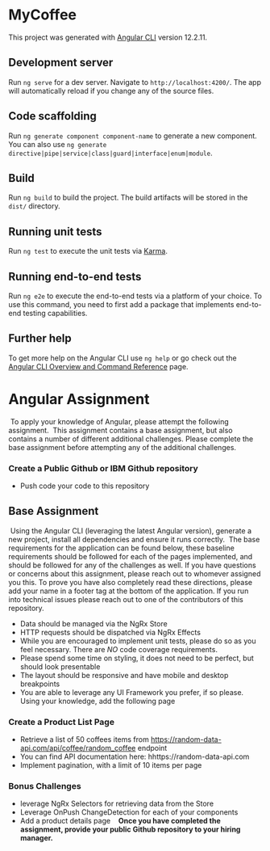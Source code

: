 # MyCoffee

This project was generated with [Angular CLI](https://github.com/angular/angular-cli) version 12.2.11.

## Development server

Run `ng serve` for a dev server. Navigate to `http://localhost:4200/`. The app will automatically reload if you change any of the source files.

## Code scaffolding

Run `ng generate component component-name` to generate a new component. You can also use `ng generate directive|pipe|service|class|guard|interface|enum|module`.

## Build

Run `ng build` to build the project. The build artifacts will be stored in the `dist/` directory.

## Running unit tests

Run `ng test` to execute the unit tests via [Karma](https://karma-runner.github.io).

## Running end-to-end tests

Run `ng e2e` to execute the end-to-end tests via a platform of your choice. To use this command, you need to first add a package that implements end-to-end testing capabilities.

## Further help

To get more help on the Angular CLI use `ng help` or go check out the [Angular CLI Overview and Command Reference](https://angular.io/cli) page.


# Angular Assignment
​
To apply your knowledge of Angular, please attempt the following assignment. 
​
This assignment contains a base assignment, but also contains a number of different additional challenges. Please complete the base assignment before attempting any of the additional challenges.
​
### Create a Public Github or IBM Github repository
- Push code your code to this repository 
​
## Base Assignment
​
Using the Angular CLI (leveraging the latest Angular version), generate a new project, install all dependencies and ensure it runs correctly.
​
The base requirements for the application can be found below, these baseline requirements should be followed for each of the pages implemented, and should be followed for any of the challenges as well. If you have questions or concerns about this assignment, please reach out to whomever assigned you this. To prove you have also completely read these directions, please add your name in a footer tag at the bottom of the application. If you run into technical issues please reach out to one of the contributors of this repository.
​
- Data should be managed via the NgRx Store
- HTTP requests should be dispatched via NgRx Effects
- While you are encouraged to implement unit tests, please do so as you feel necessary. There are _NO_ code coverage requirements. 
- Please spend some time on styling, it does not need to be perfect, but should look presentable
- The layout should be responsive and have mobile and desktop breakpoints
- You are able to leverage any UI Framework you prefer, if so please.
​
Using your knowledge, add the following page
​
### Create a Product List Page
 - Retrieve a list of 50 coffees items from https://random-data-api.com/api/coffee/random_coffee endpoint
 - You can find API documentation here: hhttps://random-data-api.com
 - Implement pagination, with a limit of 10 items per page
​
### Bonus Challenges
- leverage NgRx Selectors for retrieving data from the Store
- Leverage OnPush ChangeDetection for each of your components
- Add a product details page
​
​
​
**Once you have completed the assignment, provide your public Github repository to your hiring manager.**